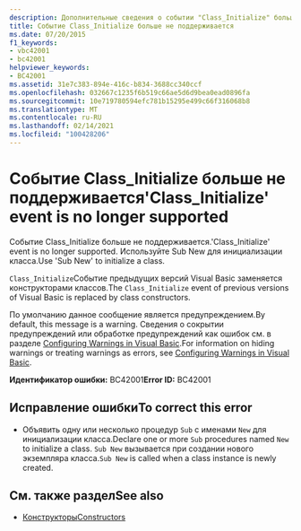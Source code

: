 ```yaml
---
description: Дополнительные сведения о событии "Class_Initialize" больше не поддерживается.
title: Событие Class_Initialize больше не поддерживается
ms.date: 07/20/2015
f1_keywords:
- vbc42001
- bc42001
helpviewer_keywords:
- BC42001
ms.assetid: 31e7c383-894e-416c-b834-3688cc340ccf
ms.openlocfilehash: 032667c1235f6b519c66ae5d6d9bea0ead0896fa
ms.sourcegitcommit: 10e719780594efc781b15295e499c66f316068b8
ms.translationtype: MT
ms.contentlocale: ru-RU
ms.lasthandoff: 02/14/2021
ms.locfileid: "100428206"
---
```

# <a name="class_initialize-event-is-no-longer-supported"></a><span data-ttu-id="3cc9c-103">Событие Class_Initialize больше не поддерживается</span><span class="sxs-lookup"><span data-stu-id="3cc9c-103">'Class_Initialize' event is no longer supported</span></span>

<span data-ttu-id="3cc9c-104">Событие Class_Initialize больше не поддерживается.</span><span class="sxs-lookup"><span data-stu-id="3cc9c-104">'Class_Initialize' event is no longer supported.</span></span> <span data-ttu-id="3cc9c-105">Используйте Sub New для инициализации класса.</span><span class="sxs-lookup"><span data-stu-id="3cc9c-105">Use 'Sub New' to initialize a class.</span></span>  
  
 <span data-ttu-id="3cc9c-106">`Class_Initialize`Событие предыдущих версий Visual Basic заменяется конструкторами классов.</span><span class="sxs-lookup"><span data-stu-id="3cc9c-106">The `Class_Initialize` event of previous versions of Visual Basic is replaced by class constructors.</span></span>  
  
 <span data-ttu-id="3cc9c-107">По умолчанию данное сообщение является предупреждением.</span><span class="sxs-lookup"><span data-stu-id="3cc9c-107">By default, this message is a warning.</span></span> <span data-ttu-id="3cc9c-108">Сведения о сокрытии предупреждений или обработке предупреждений как ошибок см. в разделе [Configuring Warnings in Visual Basic](/visualstudio/ide/configuring-warnings-in-visual-basic).</span><span class="sxs-lookup"><span data-stu-id="3cc9c-108">For information on hiding warnings or treating warnings as errors, see [Configuring Warnings in Visual Basic](/visualstudio/ide/configuring-warnings-in-visual-basic).</span></span>  
  
 <span data-ttu-id="3cc9c-109">**Идентификатор ошибки:** BC42001</span><span class="sxs-lookup"><span data-stu-id="3cc9c-109">**Error ID:** BC42001</span></span>  
  
## <a name="to-correct-this-error"></a><span data-ttu-id="3cc9c-110">Исправление ошибки</span><span class="sxs-lookup"><span data-stu-id="3cc9c-110">To correct this error</span></span>  
  
- <span data-ttu-id="3cc9c-111">Объявить одну или несколько процедур `Sub` с именами `New` для инициализации класса.</span><span class="sxs-lookup"><span data-stu-id="3cc9c-111">Declare one or more `Sub` procedures named `New` to initialize a class.</span></span> <span data-ttu-id="3cc9c-112">`Sub New` вызывается при создании нового экземпляра класса.</span><span class="sxs-lookup"><span data-stu-id="3cc9c-112">`Sub New` is called when a class instance is newly created.</span></span>  
  
## <a name="see-also"></a><span data-ttu-id="3cc9c-113">См. также раздел</span><span class="sxs-lookup"><span data-stu-id="3cc9c-113">See also</span></span>

- [<span data-ttu-id="3cc9c-114">Конструкторы</span><span class="sxs-lookup"><span data-stu-id="3cc9c-114">Constructors</span></span>](../programming-guide/concepts/object-oriented-programming.md#constructors)
